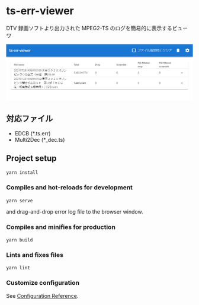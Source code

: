 # ts-err-viewer
DTV 録画ソフトより出力された MPEG2-TS のログを簡易的に表示するビューワ

![スクリーンショット](README_capture.png)

## 対応ファイル
* EDCB (*.ts.err)
* Multi2Dec (*_dec.ts)

## Project setup
```
yarn install
```

### Compiles and hot-reloads for development
```
yarn serve
```
and drag-and-drop error log file to the browser window.

### Compiles and minifies for production
```
yarn build
```

### Lints and fixes files
```
yarn lint
```

### Customize configuration
See [Configuration Reference](https://cli.vuejs.org/config/).
